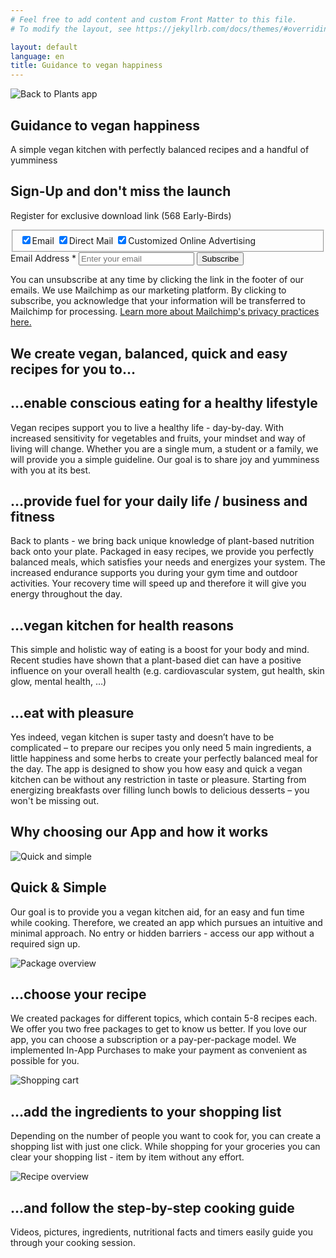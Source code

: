 ```yaml
---
# Feel free to add content and custom Front Matter to this file.
# To modify the layout, see https://jekyllrb.com/docs/themes/#overriding-theme-defaults

layout: default
language: en
title: Guidance to vegan happiness
---
```


<section class="header--wrapper">
  <img class="header--image" src="/assets/images/app-header.png" alt="Back to Plants app" />
  <div class="header--main">
    <h2 class="header--sub-title">Guidance to vegan happiness</h2>
    <p class="header--paragraph">
      A simple vegan kitchen with perfectly balanced recipes and a handful of yumminess
    </p>

  <form
    action="https://back-to-plants.us19.list-manage.com/subscribe/post?u=1048c4e168940952bbda912da&amp;id=8a430c324d"
    method="post"
    id="mc-embedded-subscribe-form"
    name="mc-embedded-subscribe-form"
    class="validate newsletter--wrapper"
    target="_blank"
    novalidate
  >
    <h2 class="newsletter--heading">Sign-Up and don't miss the launch</h2>
    <p class="newsletter--subheading">Register for exclusive download link (568 Early-Birds)</p>
    <fieldset class="newsletter--channels" name="interestgroup_field">
      <label class="checkbox subfield" for="gdpr_92201">
        <input type="checkbox" id="gdpr_92201" name="gdpr[92201]" value="Y" checked class="av-checkbox "><span>Email</span>
      </label>
      <label class="checkbox subfield" for="gdpr_92205">
        <input type="checkbox" id="gdpr_92205" name="gdpr[92205]" value="Y" checked class="av-checkbox "><span>Direct Mail</span>
      </label>
      <label class="checkbox subfield" for="gdpr_92209">
        <input type="checkbox" id="gdpr_92209" name="gdpr[92209]" value="Y" checked class="av-checkbox "><span>Customized Online Advertising</span>
      </label>
    </fieldset>
    <div class="newsletter--form">
      <label for="mce-EMAIL" class="newsletter--form-label">Email Address  <span class="asterisk">*</span></label>
      <input type="email" value="" name="EMAIL" class="required email" id="mce-EMAIL" placeholder="Enter your email" class="newsletter--form-input" />
      <input type="submit" value="Subscribe" name="subscribe" id="mc-embedded-subscribe" class="button newsletter--submit" />
    </div>
    <p class="newsletter--notice">You can unsubscribe at any time by clicking the link in the footer of our emails. We use Mailchimp as our marketing platform. By clicking to subscribe, you acknowledge that your information will be transferred to Mailchimp for processing. <a href="https://mailchimp.com/legal/" target="_blank">Learn more about Mailchimp's privacy practices here.</a></p>
    </form>
  </div>
</section>

<section>
  <h2 class="app-section--heading">We create vegan, balanced, quick and easy recipes for you to…</h2>
  <div class="app-section--wrapper">
    <div class="app-section--item">
      <h2 class="app-section--title">…enable conscious eating for a healthy lifestyle</h2>
      <p class="app-section--paragraph">
        Vegan recipes support you to live a healthy life - day-by-day. With increased sensitivity for vegetables and fruits, your mindset and way of living will change. Whether you are a single mum, a student or a family, we will provide you a simple guideline. Our goal is to share joy and yumminess with you at its best.
      </p>
    </div>
    <div class="app-section--item">
      <h2 class="app-section--title">…provide fuel for your daily life / business and fitness</h2>
      <p class="app-section--paragraph">
        Back to plants - we bring back unique knowledge of plant-based nutrition back onto your plate. Packaged in easy recipes, we provide you perfectly balanced meals, which satisfies your needs and energizes your system. The increased endurance supports you during your gym time and outdoor activities. Your recovery time will speed up and therefore it will give you energy throughout the day.
      </p>
    </div>
    <div class="app-section--item">
      <h2 class="app-section--title">…vegan kitchen for health reasons</h2>
      <p class="app-section--paragraph">
        This simple and holistic way of eating is a boost for your body and mind. Recent studies have shown that a plant-based diet can have a positive influence on your overall health (e.g. cardiovascular system, gut health, skin glow, mental health, …)
      </p>
    </div>
    <div class="app-section--item">
      <h2 class="app-section--title">…eat with pleasure</h2>
      <p class="app-section--paragraph">
        Yes indeed, vegan kitchen is super tasty and doesn’t have to be complicated – to prepare our recipes you only need 5 main ingredients, a little happiness and some herbs to create your perfectly balanced meal for the day. The app is designed to show you how easy and quick a vegan kitchen can be without any restriction in taste or pleasure. Starting from energizing breakfasts over filling lunch bowls to delicious desserts  – you won't be missing out.
      </p>
    </div>
  </div>
</section>



<h2 class="app-section--heading">Why choosing our App and how it works</h2>
<section class="two-column-section--wrapper image-left">
  <img class="two-column-section--image" src="/assets/images/sophie.png" alt="Quick and simple"/>
  <div class="two-column-section--content">
    <h2 class="two-column-section--title">Quick & Simple</h2>
    <p class="two-column-section--paragraph">
      Our goal is to provide you a vegan kitchen aid, for an easy and fun time while cooking. Therefore, we created an app which pursues an intuitive and minimal approach. No entry or hidden barriers - access our app without a required sign up.
    </p>
  </div>
</section>

<section class="two-column-section--wrapper image-right">
  <img class="two-column-section--image" src="/assets/images/packages.png" alt="Package overview"/>
  <div class="two-column-section--content">
    <h2 class="two-column-section--title">…choose your recipe</h2>
    <p class="two-column-section--paragraph">
      We created packages for different topics, which contain 5-8 recipes each. We offer you two free packages to get to know us better. If you love our app, you can choose a subscription or a pay-per-package model. We implemented In-App Purchases to make your payment as convenient as possible for you.
    </p>
  </div>
</section>

<section class="two-column-section--wrapper image-left">
  <img class="two-column-section--image" src="/assets/images/shopping.png" alt="Shopping cart" />
  <div class="two-column-section--content">
    <h2 class="two-column-section--title">…add the ingredients to your shopping list</h2>
    <p class="two-column-section--paragraph">
      Depending on the number of people you want to cook for, you can create a shopping list with just one click. While shopping for your groceries you can clear your shopping list - item by item without any effort.
    </p>
  </div>
</section>

<section class="two-column-section--wrapper image-right">
  <img class="two-column-section--image" src="/assets/images/recipe.png" alt="Recipe overview"/>
  <div class="two-column-section--content">
    <h2 class="two-column-section--title">…and follow the step-by-step cooking guide</h2>
    <p class="two-column-section--paragraph">
      Videos, pictures, ingredients, nutritional facts and timers easily guide you through your cooking session.
    </p>
  </div>
</section>





<!-- {% include post_excerpts.html %} -->

